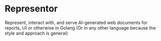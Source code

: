 # Representor
Represent, interact with, and serve AI-generated web documents for reports, UI or otherwise in Golang (Or in any other language because the style and approach is general)